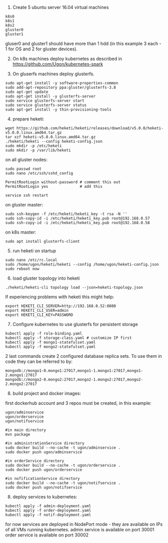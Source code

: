 1. Create 5 ubuntu server 16.04 virtual machines
```
k8s0
k8s1
k8s2
gluster0
gluster1
```

gluser0 and gluster1 should have more than 1 hdd (in this example 3 each - 1 for OS and 2 for gluster devices).

2. On k8s machines deploy kubernetes as described in https://github.com/Ugon/kubernetes-spark

3. On gluserfs machines deploy glusterfs.

```
sudo apt-get install -y software-properties-common
sudo add-apt-repository ppa:gluster/glusterfs-3.8
sudo apt-get update
sudo apt-get install -y glusterfs-server
sudo service glusterfs-server start
sudo service glusterfs-server status
sudo apt-get install -y thin-provisioning-tools
```


4. prepare heketi:
```
wget https://github.com/heketi/heketi/releases/download/v5.0.0/heketi-v5.0.0.linux.amd64.tar.gz
tar xzf heketi-v5.0.0.linux.amd64.tar.gz 
./heketi/heketi --config heketi-config.json 
sudo mkdir -p /etc/heketi
sudo mkdir -p /var/lib/heketi
```

on all gluster nodes:
```
sudo passwd root
sudo nano /etc/ssh/sshd_config
```

```
PermitRootLogin without-password # comment this out
PermitRootLogin yes              # add this
```

```
service ssh restart
```

on gluster master:
```
sudo ssh-keygen -f /etc/heketi/heketi_key -t rsa -N ''
sudo ssh-copy-id -i /etc/heketi/heketi_key.pub root@192.168.0.57
sudo ssh-copy-id -i /etc/heketi/heketi_key.pub root@192.168.0.58
```

on k8s master:
```
sudo apt install glusterfs-client
```

5. run heketi on startup

```
sudo nano /etc/rc.local
sudo /home/ugon/heketi/heketi --config /home/ugon/heketi-config.json
sudo reboot now
```

6. load gluster topology into heketi
```
./heketi/heketi-cli topology load --json=heketi-topology.json
```

If experiencing problems with heketi this might help:
```
export HEKETI_CLI_SERVER=http://192.168.0.52:8080
export HEKETI_CLI_USER=admin
export HEKETI_CLI_KEY=PASSWORD
```

7. Configure kubernetes to use glusterfs for persistent storage
```
kubectl apply -f role-binding.yaml
kubectl apply -f storage-class.yaml # customize IP first
kubectl apply -f mongo1-statefulset.yaml 
kubectl apply -f mongo2-statefulset.yaml 
```

2 last commands create 2 configured database replica sets. To use them in code they can be referred to by:
```
mongodb://mongo1-0.mongo1:27017,mongo1-1.mongo1:27017,mongo1-2.mongo1:27017
mongodb://mongo2-0.mongo2:27017,mongo2-1.mongo2:27017,mongo2-2.mongo2:27017
``` 

8. build project and docker images:

first dockerhub account and 3 repos must be created, in this example:
```
ugon/adminservice
ugon/orderservice
ugon/notifservice
```

```
#in main directory
mvn package      

#in administrationService directory
sudo docker build --no-cache -t ugon/adminservice . 
sudo docker push ugon/adminservice  

#in orderService directory
sudo docker build --no-cache -t ugon/orderservice . 
sudo docker push ugon/orderservice  

#in nofificationService directory
sudo docker build --no-cache -t ugon/notifservice . 
sudo docker push ugon/notifservice  
```

8. deploy services to kubernetes:
```
kubectl apply -f admin-deployment.yaml
kubectl apply -f order-deployment.yaml
kubectl apply -f notif-deployment.yaml
```

for now services are deployed in NodePort mode - they are available on IPs of all VMs running kubernetes.
admin service is available on port 30001
order service is available on port 30002
 